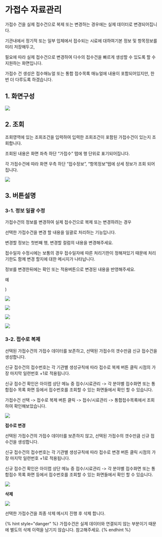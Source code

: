 # 가접수 자료관리

  
가접수 건을 실제 접수건으로 복제 또는 변경하는 경우에는 실제 데이터로 변경되어집니다.

  
기관내에서 정기적 또는 일부 업체에서 접수되는 시료에 대하여기본 정보 및 항목정보를 미리 저장해두고,

  
필요에 따라 실제 접수건으로 변경하여 다수의 접수건을 빠르게 생성할 수 있도록 할 수 지원하는 화면입니다. 

가접수 건 생성은 접수매뉴얼 또는 통합 접수목록 매뉴얼에 내용이 포함되어있지만, 한번 더 다루도록 하겠습니다.

## 1. **화면구성**

![](../.gitbook/assets/20-_%20%281%29.png)

## 2. 조회

조회영역에 있는 조회조건을 입력하여 입력한 조회조건이 포함된 가접수건이 있는지 조회합니다.

조회된 내용은 화면 좌측 하단 “가접수” 탭에 행 단위로 표기되어집니다.

각 가접수건에 따라 화면 우측 하단 “접수정보”, “항목정보”탭에 상세 정보가 조회 되어 집니다.

![](../.gitbook/assets/21.gif)

## 3. 버튼설명

### 3-1. **정보 일괄 수정**

가접수건의 정보를 변경하여 실제 접수건으로 복제 또는 변경하려는 경우

선택한 가접수건을 변경 할 내용을 일괄로 처리하는 기능입니다.

변경할 정보는 첫번째 행, 변경할 컬럼의 내용을 변경해주세요.

접수일자 수정시에는 보통의 경우 접수일자에 따른 처리기한이 정해져있기 때문에 처리기한도 함께 변경 할지에 대한 메시지가 나타납니다.

정보를 변경한뒤에는 확인 또는 적용버튼으로 변경된 내용을 반영해주세요.

예

\)

![](../.gitbook/assets/22-_.png)

![](../.gitbook/assets/23-_-2.png)

![](../.gitbook/assets/24.gif)

![](../.gitbook/assets/25%20%283%29.png)

### 3-2. **접수로 복제**

선택된 가접수건의 가접수 데이터를 보존하고, 선택된 가접수의 갯수만큼 신규 접수건을 생성합니다.

신규 접수건의 접수번호는 각 기관별 생성규칙에 따라 접수로 복제 버튼 클릭 시점의 가장 마지막 일련번호 +1로 적용됩니다.

신규 접수건 확인은 아이랩 상단 메뉴 중 접수/시료관리 -&gt; 각 분야별 접수화면 또는 통합접수 목록 화면 등에서 접수번호를 조회할 수 있는 화면들에서 확인 할 수 있습니다.

가접수건 선택 -&gt; 접수로 복제 버튼 클릭 -&gt; 접수/시료관리 -&gt; 통합접수목록에서 조회하여 확인해보았습니다.



![](../.gitbook/assets/26.gif)

**접수로 변경**

선택된 가접수건의 가접수 데이터를 보존하지 않고, 선택된 가접수의 갯수만큼 신규 접수건을 생성합니다.

신규 접수건의 접수번호는 각 기관별 생성규칙에 따라 접수로 변경 버튼 클릭 시점의 가장 마지막 일련번호 +1로 적용됩니다.

신규 접수건 확인은 아이랩 상단 메뉴 중 접수/시료관리 -&gt; 각 분야별 접수화면 또는 통합접수 목록 화면 등에서 접수번호를 조회할 수 있는 화면들에서 확인 할 수 있습니다.

![](../.gitbook/assets/27.gif)

**삭제**

![](../.gitbook/assets/28%20%283%29.png)

선택한 가접수건을 최종 삭제 메시지 진행 후 삭제 합니다.

{% hint style="danger" %}
가접수건은 실제 데이터와 연결되지 않는 부분이기 때문에 별도의 삭제 이력을 남기지 않습니다. 참고해주세요.
{% endhint %}

